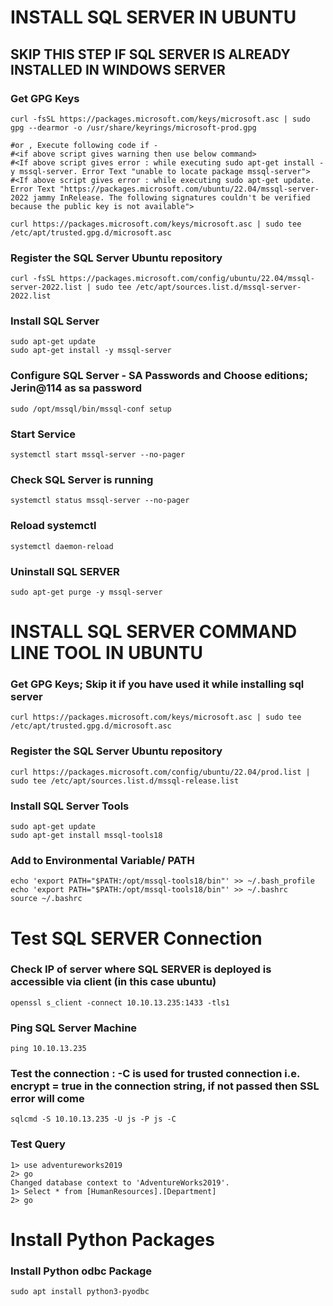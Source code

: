 # INSTALL SQL SERVER IN UBUNTU

## SKIP THIS STEP IF SQL SERVER IS ALREADY INSTALLED IN WINDOWS SERVER ##


### Get GPG Keys
    curl -fsSL https://packages.microsoft.com/keys/microsoft.asc | sudo gpg --dearmor -o /usr/share/keyrings/microsoft-prod.gpg

    #or , Execute following code if - 
    #<if above script gives warning then use below command>
    #<If above script gives error : while executing sudo apt-get install -y mssql-server. Error Text "unable to locate package mssql-server">
    #<If above script gives error : while executing sudo apt-get update. Error Text "https://packages.microsoft.com/ubuntu/22.04/mssql-server-2022 jammy InRelease. The following signatures couldn't be verified because the public key is not available">

    curl https://packages.microsoft.com/keys/microsoft.asc | sudo tee /etc/apt/trusted.gpg.d/microsoft.asc


### Register the SQL Server Ubuntu repository
    curl -fsSL https://packages.microsoft.com/config/ubuntu/22.04/mssql-server-2022.list | sudo tee /etc/apt/sources.list.d/mssql-server-2022.list


### Install SQL Server
    sudo apt-get update
    sudo apt-get install -y mssql-server


### Configure SQL Server - SA Passwords and Choose editions; Jerin@114 as sa password
    sudo /opt/mssql/bin/mssql-conf setup


### Start Service 
    systemctl start mssql-server --no-pager


### Check SQL Server is running
    systemctl status mssql-server --no-pager

### Reload systemctl 
    systemctl daemon-reload

### Uninstall SQL SERVER 
    sudo apt-get purge -y mssql-server


# INSTALL SQL SERVER COMMAND LINE TOOL IN UBUNTU

### Get GPG Keys; Skip it if you have used it while installing sql server 
    curl https://packages.microsoft.com/keys/microsoft.asc | sudo tee /etc/apt/trusted.gpg.d/microsoft.asc

### Register the SQL Server Ubuntu repository
    curl https://packages.microsoft.com/config/ubuntu/22.04/prod.list | sudo tee /etc/apt/sources.list.d/mssql-release.list

### Install SQL Server Tools 
    sudo apt-get update  
    sudo apt-get install mssql-tools18

### Add to Environmental Variable/ PATH
    echo 'export PATH="$PATH:/opt/mssql-tools18/bin"' >> ~/.bash_profile
    echo 'export PATH="$PATH:/opt/mssql-tools18/bin"' >> ~/.bashrc
    source ~/.bashrc

# Test SQL SERVER Connection 

### Check IP of server where SQL SERVER is deployed is accessible via client (in this case ubuntu)
    openssl s_client -connect 10.10.13.235:1433 -tls1

### Ping SQL Server Machine 
    ping 10.10.13.235


### Test the connection : -C is used for trusted connection i.e. encrypt = true in the connection string, if not passed then SSL error will come
    sqlcmd -S 10.10.13.235 -U js -P js -C

### Test Query
    1> use adventureworks2019
    2> go
    Changed database context to 'AdventureWorks2019'.
    1> Select * from [HumanResources].[Department]
    2> go


# Install Python Packages 
	
### Install Python odbc Package
    sudo apt install python3-pyodbc


